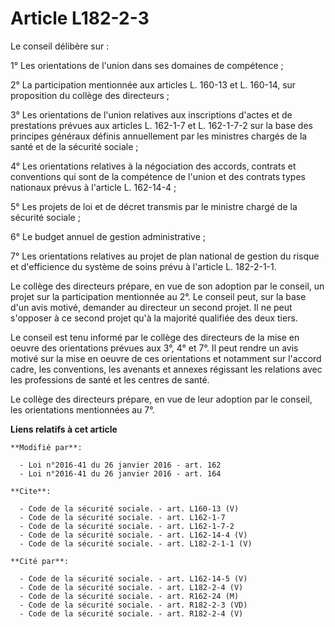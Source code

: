 # Article L182-2-3

Le conseil délibère sur : 

1° Les orientations de l'union dans ses domaines de compétence ; 

2° La participation mentionnée aux articles L. 160-13 et L. 160-14, sur proposition du collège des directeurs ; 

3° Les orientations de l'union relatives aux inscriptions d'actes et de prestations prévues aux articles L. 162-1-7 et L.
162-1-7-2 sur la base des principes généraux définis annuellement par les ministres chargés de la santé et de la sécurité
sociale ; 

4° Les orientations relatives à la négociation des accords, contrats et conventions qui sont de la compétence de l'union et
des contrats types nationaux prévus à l'article L. 162-14-4 ; 

5° Les projets de loi et de décret transmis par le ministre chargé de la sécurité sociale ; 

6° Le budget annuel de gestion administrative ; 

7° Les orientations relatives au projet de plan national de gestion du risque et d'efficience du système de soins prévu à
l'article L. 182-2-1-1. 

Le collège des directeurs prépare, en vue de son adoption par le conseil, un projet sur la participation mentionnée au 2°. Le
conseil peut, sur la base d'un avis motivé, demander au directeur un second projet. Il ne peut s'opposer à ce second projet
qu'à la majorité qualifiée des deux tiers. 

Le conseil est tenu informé par le collège des directeurs de la mise en oeuvre des orientations prévues aux 3°, 4° et 7°. Il
peut rendre un avis motivé sur la mise en oeuvre de ces orientations et notamment sur l'accord cadre, les conventions, les
avenants et annexes régissant les relations avec les professions de santé et les centres de santé. 

Le collège des directeurs prépare, en vue de leur adoption par le conseil, les orientations mentionnées au 7°.

**Liens relatifs à cet article**

	**Modifié par**:

	  - Loi n°2016-41 du 26 janvier 2016 - art. 162
	  - Loi n°2016-41 du 26 janvier 2016 - art. 164

	**Cite**:

	  - Code de la sécurité sociale. - art. L160-13 (V)
	  - Code de la sécurité sociale. - art. L162-1-7
	  - Code de la sécurité sociale. - art. L162-1-7-2
	  - Code de la sécurité sociale. - art. L162-14-4 (V)
	  - Code de la sécurité sociale. - art. L182-2-1-1 (V)

	**Cité par**:

	  - Code de la sécurité sociale. - art. L162-14-5 (V)
	  - Code de la sécurité sociale. - art. L182-2-4 (V)
	  - Code de la sécurité sociale. - art. R162-24 (M)
	  - Code de la sécurité sociale. - art. R182-2-3 (VD)
	  - Code de la sécurité sociale. - art. R182-2-4 (V)
